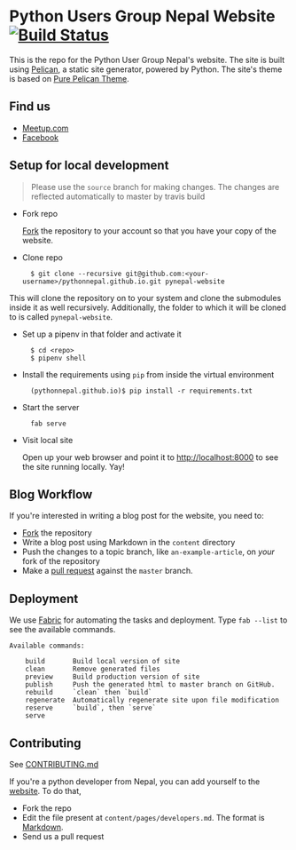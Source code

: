 # Python Users Group Nepal Website [![Build Status](https://travis-ci.org/PythonNepal/pythonnepal.github.io.svg?branch=source)](https://travis-ci.org/PythonNepal/pythonnepal.github.io)

This is the repo for the Python User Group Nepal's website. The site is built using [Pelican](http://github.com/getpelican/pelican), a static site generator, powered by Python. The
site's theme is based on [Pure Pelican Theme](https://github.com/PurePelicanTheme/pure-single).

## Find us

* [Meetup.com](https://www.meetup.com/PythonNepal/)
* [Facebook](https://www.facebook.com/groups/pythonnepal/)

## Setup for local development

> Please use the `source` branch for making changes. The changes are reflected automatically to master by travis build

* Fork repo

  [Fork](https://github.com/PythonNepal/pythonnepal.github.io/fork) the repository to your account so that you have your copy of the website.

* Clone repo

        $ git clone --recursive git@github.com:<your-username>/pythonnepal.github.io.git pynepal-website

This will clone the repository on to your system and clone the submodules inside it as well recursively. Additionally, the folder to which it will be cloned to is called `pynepal-website`.

* Set up a pipenv in that folder and activate it

        $ cd <repo>
        $ pipenv shell

* Install the requirements using `pip` from inside the virtual environment

        (pythonnepal.github.io)$ pip install -r requirements.txt

* Start the server

        fab serve

* Visit local site

  Open up your web browser and point it to [http://localhost:8000](http://localhost:8000) to see the site running locally. Yay!

## Blog Workflow

If you're interested in writing a blog post for the website, you need to:

- [Fork](https://github.com/PythonNepal/pythonnepal.github.io/fork) the repository
- Write a blog post using Markdown in the `content` directory
- Push the changes to a topic branch, like `an-example-article`, on *your* fork of the repository
- Make a [pull request](https://help.github.com/articles/using-pull-requests/) against the `master` branch.

## Deployment
We use [Fabric](http://www.fabfile.org/) for automating the tasks and deployment. Type `fab --list` to see the available commands.

```
Available commands:

    build       Build local version of site
    clean       Remove generated files
    preview     Build production version of site
    publish     Push the generated html to master branch on GitHub.     
    rebuild     `clean` then `build`
    regenerate  Automatically regenerate site upon file modification
    reserve     `build`, then `serve`
    serve
```


## Contributing

See [CONTRIBUTING.md](CONTRIBUTING.md)

If you're a python developer from Nepal, you can add yourself to the [website](http://pythonnepal.org/pages/developers.html). To do that, 
- Fork the repo
- Edit the file present at `content/pages/developers.md`. The format is [Markdown](https://guides.github.com/features/mastering-markdown/).
- Send us a pull request
